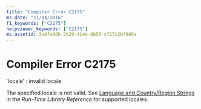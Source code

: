```yaml
---
title: "Compiler Error C2175"
ms.date: "11/04/2016"
f1_keywords: ["C2175"]
helpviewer_keywords: ["C2175"]
ms.assetid: 3a8fa90b-2b29-414a-bb55-cf27c2bf989a
---
```

# Compiler Error C2175

'locale' : invalid locale

The specified locale is not valid. See [Language and Country/Region Strings](../../c-runtime-library/locale-names-languages-and-country-region-strings.md) in the *Run-Time Library Reference* for supported locales.
